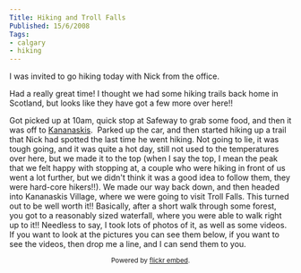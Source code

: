 ```yaml
---
Title: Hiking and Troll Falls
Published: 15/6/2008
Tags:
- calgary
- hiking
---
```


I was invited to go hiking today with Nick from the office.

Had a really great time! I thought we had some hiking trails back home in Scotland, but looks like they have got a few more over here!!

Got picked up at 10am, quick stop at Safeway to grab some food, and then it was off to [Kananaskis](http://maps.google.ca/maps?ie=UTF8&amp;oe=utf-8&amp;client=firefox-a&amp;q=Kananaskis,+AB,+Canada&amp;z=7&amp;iwloc=addr).  Parked up the car, and then started hiking up a trail that Nick had spotted the last time he went hiking. Not going to lie, it was tough going, and it was quite a hot day, still not used to the temperatures over here, but we made it to the top (when I say the top, I mean the peak that we felt happy with stopping at, a couple who were hiking in front of us went a lot further, but we didn't think it was a good idea to follow them, they were hard-core hikers!!). We made our way back down, and then headed into Kananaskis Village, where we were going to visit Troll Falls. This turned out to be well worth it!! Basically, after a short walk through some forest, you got to a reasonably sized waterfall, where you were able to walk right up to it!! Needless to say, I took lots of photos of it, as well as some videos. If you want to look at the pictures you can see them below, if you want to see the videos, then drop me a line, and I can send them to you.

<div id="flickrembed"></div><small style="display: block; text-align: center; margin: 0 auto;">Powered by <a href="https://flickrembed.com">flickr embed</a>.</small>

<script src="https://flickrembed.com/embed_v2.js.php?source=flickr&layout=responsive&input=72157673967816663&sort=0&by=album&theme=default&scale=fit&skin=default&id=5850544461b40"></script>
